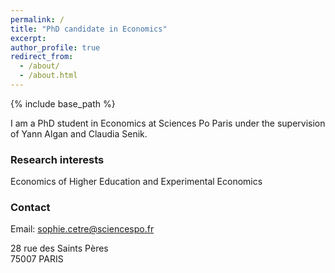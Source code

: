 ```yaml
---
permalink: /
title: "PhD candidate in Economics" 
excerpt: 
author_profile: true
redirect_from: 
  - /about/
  - /about.html
---
```


{% include base_path %}

I am a PhD student in Economics at Sciences Po Paris under the supervision of Yann Algan and Claudia Senik. 

### Research interests
Economics of Higher Education and Experimental Economics

### Contact
Email: sophie.cetre@sciencespo.fr

28 rue des Saints Pères   
75007 PARIS

